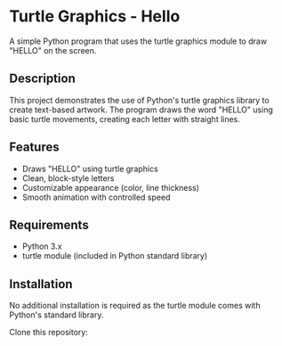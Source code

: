 # Turtle Graphics - Hello

A simple Python program that uses the turtle graphics module to draw "HELLO" on the screen.

## Description

This project demonstrates the use of Python's turtle graphics library to create text-based artwork. The program draws the word "HELLO" using basic turtle movements, creating each letter with straight lines.

## Features

- Draws "HELLO" using turtle graphics
- Clean, block-style letters
- Customizable appearance (color, line thickness)
- Smooth animation with controlled speed

## Requirements

- Python 3.x
- turtle module (included in Python standard library)

## Installation

No additional installation is required as the turtle module comes with Python's standard library.

Clone this repository: 